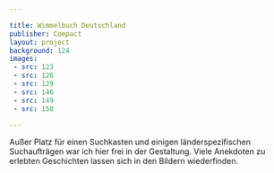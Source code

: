 ```yaml
---

title: Wimmelbuch Deutschland
publisher: Compact
layout: project
background: 124
images:
 - src: 123
 - src: 126
 - src: 129
 - src: 146
 - src: 149
 - src: 150

---
```


Außer Platz für einen Suchkasten und einigen länderspezifischen Suchaufträgen war ich hier frei in der Gestaltung. Viele Anekdoten zu erlebten Geschichten lassen sich in den Bildern wiederfinden.